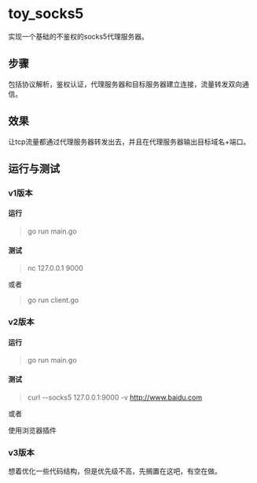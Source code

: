 # toy_socks5
实现一个基础的不鉴权的socks5代理服务器。

## 步骤

包括协议解析，鉴权认证，代理服务器和目标服务器建立连接，流量转发双向通信。

## 效果

让tcp流量都通过代理服务器转发出去，并且在代理服务器输出目标域名+端口。


## 运行与测试

### v1版本

#### 运行

> go run main.go

#### 测试
> nc 127.0.0.1 9000

或者

> go run client.go
 
### v2版本

#### 运行

> go run main.go

#### 测试

> curl --socks5 127.0.0.1:9000 -v http://www.baidu.com

或者 

使用浏览器插件

### v3版本

想着优化一些代码结构，但是优先级不高，先搁置在这吧，有空在做。